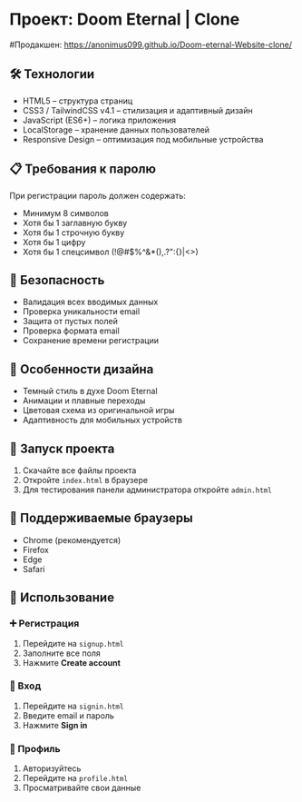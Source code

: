 # Проект: Doom Eternal | Clone

#Продакшен: https://anonimus099.github.io/Doom-eternal-Website-clone/

## 🛠️ Технологии

- HTML5 – структура страниц
- CSS3 / TailwindCSS v4.1 – стилизация и адаптивный дизайн
- JavaScript (ES6+) – логика приложения
- LocalStorage – хранение данных пользователей
- Responsive Design – оптимизация под мобильные устройства

## 📋 Требования к паролю

При регистрации пароль должен содержать:

- Минимум 8 символов
- Хотя бы 1 заглавную букву
- Хотя бы 1 строчную букву
- Хотя бы 1 цифру
- Хотя бы 1 спецсимвол (!@#$%^&\*(),.?":{}|<>)

## 🔐 Безопасность

- Валидация всех вводимых данных
- Проверка уникальности email
- Защита от пустых полей
- Проверка формата email
- Сохранение времени регистрации

## 🎨 Особенности дизайна

- Темный стиль в духе Doom Eternal
- Анимации и плавные переходы
- Цветовая схема из оригинальной игры
- Адаптивность для мобильных устройств

## 🚀 Запуск проекта

1. Скачайте все файлы проекта
2. Откройте `index.html` в браузере
3. Для тестирования панели администратора откройте `admin.html`

## 📱 Поддерживаемые браузеры

- Chrome (рекомендуется)
- Firefox
- Edge
- Safari

## 🔧 Использование

### ➕ Регистрация

1. Перейдите на `signup.html`
2. Заполните все поля
3. Нажмите **Create account**

### 🔑 Вход

1. Перейдите на `signin.html`
2. Введите email и пароль
3. Нажмите **Sign in**

### 👤 Профиль

1. Авторизуйтесь
2. Перейдите на `profile.html`
3. Просматривайте свои данные

